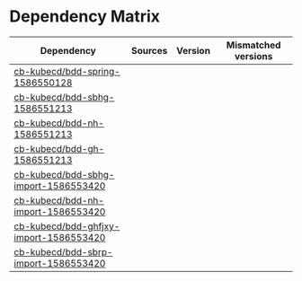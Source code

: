 # Dependency Matrix

Dependency | Sources | Version | Mismatched versions
---------- | ------- | ------- | -------------------
[cb-kubecd/bdd-spring-1586550128](https://github.com/cb-kubecd/bdd-spring-1586550128.git) |  | []() | 
[cb-kubecd/bdd-sbhg-1586551213](https://github.com/cb-kubecd/bdd-sbhg-1586551213.git) |  | []() | 
[cb-kubecd/bdd-nh-1586551213](https://github.com/cb-kubecd/bdd-nh-1586551213.git) |  | []() | 
[cb-kubecd/bdd-gh-1586551213](https://github.com/cb-kubecd/bdd-gh-1586551213.git) |  | []() | 
[cb-kubecd/bdd-sbhg-import-1586553420](https://github.com/cb-kubecd/bdd-sbhg-import-1586553420.git) |  | []() | 
[cb-kubecd/bdd-nh-import-1586553420](https://github.com/cb-kubecd/bdd-nh-import-1586553420.git) |  | []() | 
[cb-kubecd/bdd-ghfjxy-import-1586553420](https://github.com/cb-kubecd/bdd-ghfjxy-import-1586553420.git) |  | []() | 
[cb-kubecd/bdd-sbrp-import-1586553420](https://github.com/cb-kubecd/bdd-sbrp-import-1586553420.git) |  | []() | 
